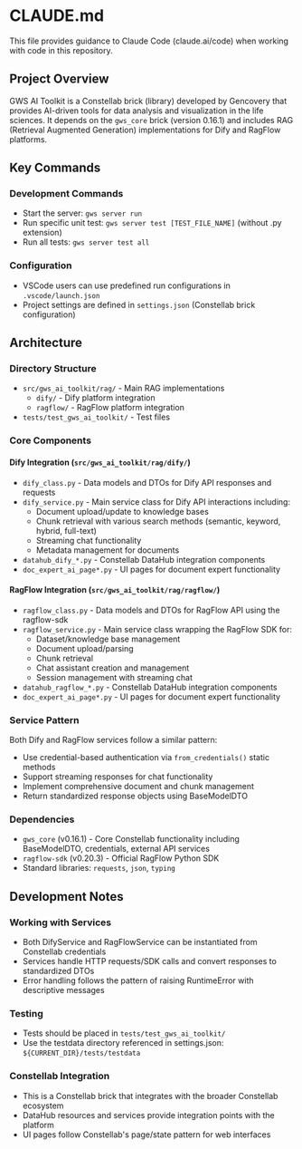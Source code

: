 # CLAUDE.md

This file provides guidance to Claude Code (claude.ai/code) when working with code in this repository.

## Project Overview

GWS AI Toolkit is a Constellab brick (library) developed by Gencovery that provides AI-driven tools for data analysis and visualization in the life sciences. It depends on the `gws_core` brick (version 0.16.1) and includes RAG (Retrieval Augmented Generation) implementations for Dify and RagFlow platforms.

## Key Commands

### Development Commands
- Start the server: `gws server run`
- Run specific unit test: `gws server test [TEST_FILE_NAME]` (without .py extension)
- Run all tests: `gws server test all`

### Configuration
- VSCode users can use predefined run configurations in `.vscode/launch.json`
- Project settings are defined in `settings.json` (Constellab brick configuration)

## Architecture

### Directory Structure
- `src/gws_ai_toolkit/rag/` - Main RAG implementations
  - `dify/` - Dify platform integration
  - `ragflow/` - RagFlow platform integration
- `tests/test_gws_ai_toolkit/` - Test files

### Core Components

#### Dify Integration (`src/gws_ai_toolkit/rag/dify/`)
- `dify_class.py` - Data models and DTOs for Dify API responses and requests
- `dify_service.py` - Main service class for Dify API interactions including:
  - Document upload/update to knowledge bases
  - Chunk retrieval with various search methods (semantic, keyword, hybrid, full-text)
  - Streaming chat functionality
  - Metadata management for documents
- `datahub_dify_*.py` - Constellab DataHub integration components
- `doc_expert_ai_page*.py` - UI pages for document expert functionality

#### RagFlow Integration (`src/gws_ai_toolkit/rag/ragflow/`)
- `ragflow_class.py` - Data models and DTOs for RagFlow API using the ragflow-sdk
- `ragflow_service.py` - Main service class wrapping the RagFlow SDK for:
  - Dataset/knowledge base management
  - Document upload/parsing
  - Chunk retrieval
  - Chat assistant creation and management
  - Session management with streaming chat
- `datahub_ragflow_*.py` - Constellab DataHub integration components
- `doc_expert_ai_page*.py` - UI pages for document expert functionality

### Service Pattern
Both Dify and RagFlow services follow a similar pattern:
- Use credential-based authentication via `from_credentials()` static methods
- Support streaming responses for chat functionality
- Implement comprehensive document and chunk management
- Return standardized response objects using BaseModelDTO

### Dependencies
- `gws_core` (v0.16.1) - Core Constellab functionality including BaseModelDTO, credentials, external API services
- `ragflow-sdk` (v0.20.3) - Official RagFlow Python SDK
- Standard libraries: `requests`, `json`, `typing`

## Development Notes

### Working with Services
- Both DifyService and RagFlowService can be instantiated from Constellab credentials
- Services handle HTTP requests/SDK calls and convert responses to standardized DTOs
- Error handling follows the pattern of raising RuntimeError with descriptive messages

### Testing
- Tests should be placed in `tests/test_gws_ai_toolkit/`
- Use the testdata directory referenced in settings.json: `${CURRENT_DIR}/tests/testdata`

### Constellab Integration
- This is a Constellab brick that integrates with the broader Constellab ecosystem
- DataHub resources and services provide integration points with the platform
- UI pages follow Constellab's page/state pattern for web interfaces